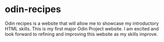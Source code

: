 # odin-recipes
Odin recipes is a website that will allow me to showcase my introductory HTML skills.  This is my first major Odin Project website.  I am excited and look forward to refining and improving this website as my skills improve. 